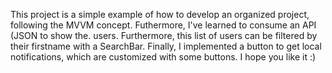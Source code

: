 This project is a simple example of how to develop an organized project, following the MVVM concept. Futhermore, I've learned to consume an API (JSON to show the. users. Furthermore, this list of users can be filtered by their firstname with a SearchBar. Finally, I implemented a button to get local notifications, which are customized with some buttons. I hope you like it :)
